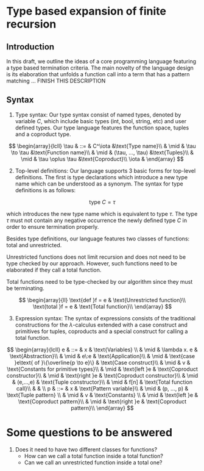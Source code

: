 Type based expansion of finite recursion
========================================

Introduction
------------

In this draft, we outline the ideas of a core programming language featuring 
a type based termination criteria. The main novelty of the language design is 
its elaboration that unfolds a function call into a term that has a pattern 
matching ... FINISH THIS DESCRIPTION 


Syntax 
------

1. Type syntax: Our type syntax consist of named types, denoted by variable $C$,
which include basic types (int, bool, string, etc) and user defined types. Our type
language features the function space, tuples and a coproduct type.

$$
\begin{array}{lcll}
    \tau  & ::=  & C^\iota               &\text{Type name}\\
          & \mid & \tau \to \tau         &\text{Function name}\\
          & \mid & (\tau, ..., \tau)     &\text{Tuples}\\
          & \mid & \tau \oplus \tau      &\text{Coproduct}\\
    \iota &
\end{array}
$$

2. Top-level definitions: Our language supports 3 basic forms for top-level 
definitions. The first is type declarations which introduce a new type name
which can be understood as a synonym. The syntax for type definitions is as
follows:

$$
\text{type }C = \tau
$$

which introduces the new type name which is equivalent to type $\tau$. The 
type $\tau$ must not contain any negative occurrence the newly defined 
type $C$ in order to ensure termination properly.

Besides type definitions, our language features two classes of functions: 
total and unrestricted. 

Unrestricted functions does not limit recursion and does not need to be type 
checked by our approach. However, such functions need to be elaborated if they
call a total function.

Total functions need to be type-checked by our algorithm since they must be 
terminating.

$$
\begin{array}{ll}
  \text{def }f = e   & \text{Unrestricted function}\\
  \text{total }f = e & \text{Total function}\\
\end{array}
$$

3. Expression syntax: The syntax of expressions consists of the 
traditional constructions for the $\lambda$-calculus extended with
a case construct and primitives for tuples, coproducts and a special 
construct for calling a total function.

$$
\begin{array}{lcll}
  e & ::=  & x             & \text{Variables} \\
    & \mid & \lambda x. e  & \text{Abstraction}\\
    & \mid & e\:e          & \text{Application}\\
    & \mid & \text{case }e\text{ of }\{\overline{p \to e}\} & \text{Case construct}\\
    & \mid & v             & \text{Constants for primitive types}\\
    & \mid & \text{left }e & \text{Coproduct constructor}\\
    & \mid & \text{right }e & \text{Coproduct constructor}\\
    & \mid & (e,...,e) & \text{Tuple constructor}\\
    & \mid & f[n]      & \text{Total function call}\\
    &      & \\
  p & ::=  & x           & \text{Pattern variable}\\
    & \mid & (p, ..., p) & \text{Tuple pattern} \\
    & \mid & v           & \text{Constants} \\
    & \mid & \text{left }e & \text{Coproduct pattern}\\
    & \mid & \text{right }e & \text{Coproduct pattern}\\
\end{array}
$$


Some questions to be answered
=============================

1. Does it need to have two different classes for functions?
   - How can we call a total function inside a total function?
   - Can we call an unrestricted function inside a total one?
   
